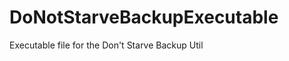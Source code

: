 DoNotStarveBackupExecutable
===========================

Executable file for the Don't Starve Backup Util
